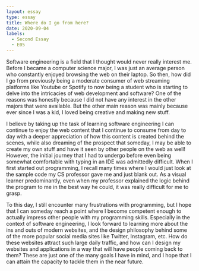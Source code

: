 ```yaml
---
layout: essay
type: essay
title: Where do I go from here?
date: 2020-09-04
labels:
  - Second Essay
  - E05
---
```


Software engineering is a field that I thought would never really interest me. Before I became a computer science major, I was just an average person who constantly enjoyed browsing the web on their laptop. So then, how did I go from previously being a moderate consumer of web streaming platforms like Youtube or Spotify to now being a student who is starting to delve into the intricacies of web development and software? One of the reasons was honestly because I did not have any interest in the other majors that were available. But the other main reason was mainly because ever since I was a kid, I loved being creative and making new stuff. 

I believe by taking up the task of learning software engineering I can continue to enjoy the web content that I continue to consume from day to day with a deeper appreciation of how this content is created behind the scenes, while also dreaming of the prospect that someday, I may be able to create my own stuff and have it seen by other people on the web as well! 
However, the initial journey that I had to undergo before even being somewhat comfortable with typing in an IDE was admittedly difficult. When I first started out programming, I recall many times where I would just look at the sample code my CS professor gave me and just blank out. As a visual learner predominantly, even when my professor explained the logic behind the program to me in the best way he could, it was really difficult for me to grasp. 

To this day, I still encounter many frustrations with programming, but I hope that I can someday reach a point where I become competent enough to actually impress other people with my programming skills. Especially in the context of software engineering, I look forward to learning more about the ins and outs of modern websites, and the design philosophy behind some of the more popular social media sites like Twitter, Instagram, etc. How do these websites attract such large daily traffic, and how can I design my websites and applications in a way that will have people coming back to them? These are just one of the many goals I have in mind, and I hope that I can attain the capacity to tackle them in the near future.
